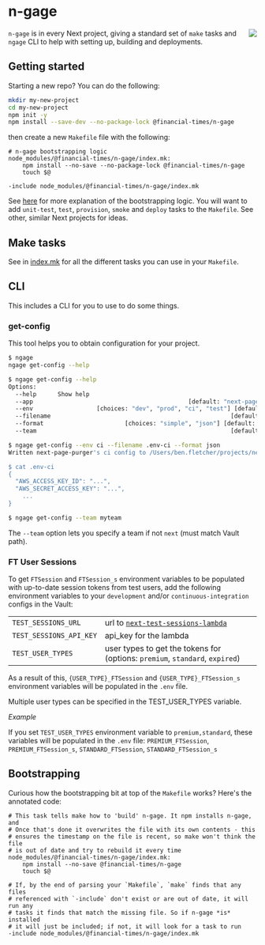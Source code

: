 # n-gage

<img src="https://user-images.githubusercontent.com/3425322/28121799-20b036d0-6714-11e7-9516-4db7cf5df6d0.png" align="right" />

`n-gage` is in every Next project, giving a standard set of `make` tasks and `ngage` CLI to help with setting up, building and deployments.

## Getting started

Starting a new repo?  You can do the following:

```sh
mkdir my-new-project
cd my-new-project
npm init -y
npm install --save-dev --no-package-lock @financial-times/n-gage
```

then create a new `Makefile` file with the following:

```make
# n-gage bootstrapping logic
node_modules/@financial-times/n-gage/index.mk:
	npm install --no-save --no-package-lock @financial-times/n-gage
	touch $@

-include node_modules/@financial-times/n-gage/index.mk
```

See [here](#bootstrapping) for more explanation of the bootstrapping logic.  You will want to add `unit-test`, `test`, `provision`, `smoke` and `deploy` tasks to the `Makefile`. See other, similar Next projects for ideas.

## Make tasks

See in [index.mk](index.mk) for all the different tasks you can use in your `Makefile`.

## CLI

This includes a CLI for you to use to do some things.

### get-config

This tool helps you to obtain configuration for your project.

```sh
$ ngage
ngage get-config --help

$ ngage get-config --help
Options:
  --help      Show help                                                [boolean]
  --app                                            [default: "next-page-purger"]
  --env                  [choices: "dev", "prod", "ci", "test"] [default: "dev"]
  --filename                                                   [default: ".env"]
  --format                       [choices: "simple", "json"] [default: "simple"]
  --team                                                       [default: "next"]

$ ngage get-config --env ci --filename .env-ci --format json
Written next-page-purger's ci config to /Users/ben.fletcher/projects/next-page-purger/.env-ci

$ cat .env-ci
{
  "AWS_ACCESS_KEY_ID": "...",
  "AWS_SECRET_ACCESS_KEY": "...",
	...
}
```

```sh
$ ngage get-config --team myteam
```

The `--team` option lets you specify a team if not `next` (must match Vault path).

### FT User Sessions

To get `FTSession` and `FTSession_s` environment variables to be populated with up-to-date session tokens from test users, add the following environment variables to your `development` and/or `continuous-integration` configs in the Vault:

| | |
|---|---|
| `TEST_SESSIONS_URL` | url to [`next-test-sessions-lambda`](http://github.com/financial-times/next-test-sessions-lambda) |
| `TEST_SESSIONS_API_KEY` | api_key for the lambda |
| `TEST_USER_TYPES` | user types to get the tokens for (options: `premium`, `standard`, `expired`) |

As a result of this, `{USER_TYPE}_FTSession` and `{USER_TYPE}_FTSession_s` environment variables will be populated in the `.env` file.

Multiple user types can be specified in the TEST_USER_TYPES variable.

*Example*

If you set `TEST_USER_TYPES` environment variable to `premium,standard`, these variables will be populated in the `.env` file:
`PREMIUM_FTSession`, `PREMIUM_FTSession_s`, `STANDARD_FTSession`, `STANDARD_FTSession_s`

## Bootstrapping

Curious how the bootstrapping bit at top of the `Makefile` works?  Here's the annotated code:

```make
# This task tells make how to 'build' n-gage. It npm installs n-gage, and
# Once that's done it overwrites the file with its own contents - this
# ensures the timestamp on the file is recent, so make won't think the file
# is out of date and try to rebuild it every time
node_modules/@financial-times/n-gage/index.mk:
	npm install --no-save @financial-times/n-gage
	touch $@

# If, by the end of parsing your `Makefile`, `make` finds that any files
# referenced with `-include` don't exist or are out of date, it will run any
# tasks it finds that match the missing file. So if n-gage *is* installed
# it will just be included; if not, it will look for a task to run
-include node_modules/@financial-times/n-gage/index.mk
```
